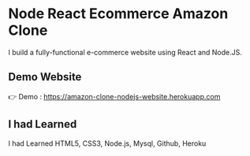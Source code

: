 # Node React Ecommerce Amazon Clone

I build a fully-functional e-commerce website using React and Node.JS.

## Demo Website

👉 Demo : https://amazon-clone-nodejs-website.herokuapp.com

## I had Learned

I had Learned HTML5, CSS3, Node.js, Mysql, Github, Heroku
